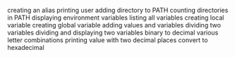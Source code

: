 creating an alias
printing user
adding directory to PATH
counting directories in PATH
displaying environment variables
listing all variables
creating local variable
creating global variable
adding values and variables
dividing two variables
dividing and displaying two variables
binary to decimal
various letter combinations
printing value with two decimal places
convert to hexadecimal
